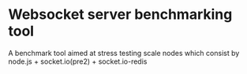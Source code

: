 Websocket server benchmarking tool
=============

A benchmark tool aimed at stress testing scale nodes which consist by node.js + socket.io(pre2) + socket.io-redis
